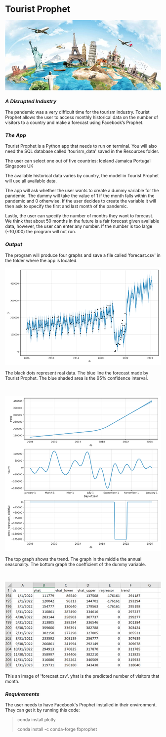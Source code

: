 # Tourist Prophet
<p align='center'> <img src='images/tourism2.jpg'></p>

### *A Disrupted Industry*

The pandemic was a very difficult time for the tourism industry. Tourist Prophet allows the user to access monthly historical data on the number of visitors to a country and make a forecast using Facebook’s Prophet. 

### *The App*
Tourist Prophet is a Python app that needs to run on terminal. You will also need the SQL database called 'tourism_data' saved in the Resources folder. 

The user can select one out of five countries:
Iceland
Jamaica
Portugal
Singapore
UK

The available historical data varies by country, the model in Tourist Prophet will use all available data.

The app will ask whether the user wants to create a dummy variable for the pandemic. The dummy will take the value of 1 if the month falls within the pandemic and 0 otherwise. If the user decides to create the variable it will then ask to specify the first and last month of the pandemic. 

Lastly, the user can specify the number of months they want to forecast. We think that about 50 months in the future is a fair forecast given available data, however, the user can enter any number. If the number is too large (~10,000) the program will not run. 

### *Output*

The program will produce four graphs and save a file called 'forecast.csv' in the folder where the app is located. 

<p align='center'> <img src='images/Figure_1.png'></p>
The black dots represent real data. The blue line the forecast made by Tourist Prophet. The blue shaded area is the 95% confidence interval. 

<br>
<br>
<br>


<p align='center'> <img src='images/Figure_2.png'></p>
The top graph shows the trend. The graph in the middle the annual seasonality. The bottom graph the coefficient of the dummy variable. 

<br>
<br>
<br>
<p align='center'> <img src='images/Figure_3.PNG'></p>
This an image of 'forecast.csv'. yhat is the predicted number of visitors that month. 

<br>

### *Requirements*

The user needs to have Facebook's Prophet installed in their environment. They can get it by running this code:

>conda install plotly
>
>conda install -c conda-forge fbprophet








